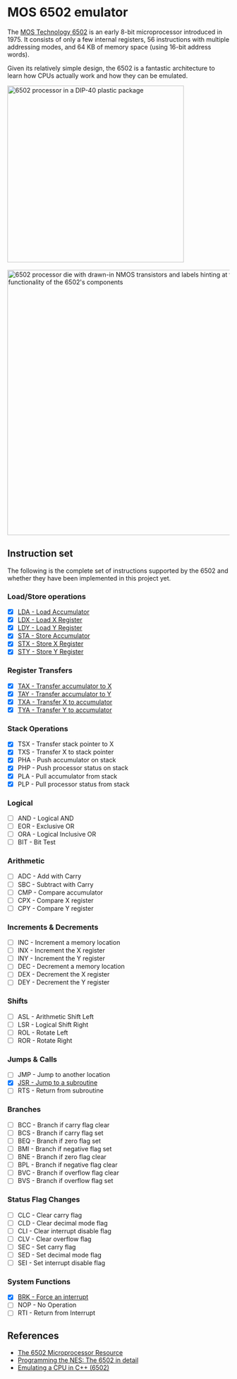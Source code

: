 # MOS 6502 emulator
The [MOS Technology 6502](https://en.wikipedia.org/wiki/MOS_Technology_6502) is an early 8-bit microprocessor introduced in 1975. It consists of only a
few internal registers, 56 instructions with multiple addressing modes, and 64 KB of
memory space (using 16-bit address words).

Given its relatively simple design, the 6502 is a fantastic architecture to learn how CPUs
actually work and how they can be emulated.

<img src="https://github.com/user-attachments/assets/d5dd902d-df3b-4e54-8b87-991bec17b23f" alt="6502 processor in a DIP-40 plastic package" width="400"/>
<br></br>
<img src="https://github.com/user-attachments/assets/c494bfde-e476-4073-b2b9-84872a9f4da9" alt="6502 processor die with drawn-in NMOS transistors and labels hinting at the functionality of the 6502's components" width="600"/>

## Instruction set
The following is the complete set of instructions supported by the 6502 and whether they
have been implemented in this project yet.

### Load/Store operations
- [x] [LDA - Load Accumulator](src/ins/load_store/lda.rs)
- [x] [LDX - Load X Register](src/ins/load_store/ldx.rs)
- [x] [LDY - Load Y Register](src/ins/load_store/ldy.rs)
- [x] [STA - Store Accumulator](src/ins/load_store/sta.rs)
- [x] [STX - Store X Register](src/ins/load_store/stx.rs)
- [x] [STY - Store Y Register](src/ins/load_store/sty.rs)

### Register Transfers
- [x] [TAX - Transfer accumulator to X](src/ins/reg_transfers/tax.rs)
- [x] [TAY - Transfer accumulator to Y](src/ins/reg_transfers/tay.rs)
- [x] [TXA - Transfer X to accumulator](src/ins/reg_transfers/txa.rs)
- [x] [TYA - Transfer Y to accumulator](src/ins/reg_transfers/tya.rs)

### Stack Operations
- [x] TSX - Transfer stack pointer to X
- [x] TXS - Transfer X to stack pointer
- [x] PHA - Push accumulator on stack
- [x] PHP - Push processor status on stack
- [x] PLA - Pull accumulator from stack
- [x] PLP - Pull processor status from stack

### Logical
- [ ] AND - Logical AND
- [ ] EOR - Exclusive OR
- [ ] ORA - Logical Inclusive OR
- [ ] BIT - Bit Test

### Arithmetic
- [ ] ADC - Add with Carry
- [ ] SBC - Subtract with Carry
- [ ] CMP - Compare accumulator
- [ ] CPX - Compare X register
- [ ] CPY - Compare Y register

### Increments & Decrements
- [ ] INC - Increment a memory location
- [ ] INX - Increment the X register
- [ ] INY - Increment the Y register
- [ ] DEC - Decrement a memory location
- [ ] DEX - Decrement the X register
- [ ] DEY - Decrement the Y register

### Shifts
- [ ] ASL - Arithmetic Shift Left
- [ ] LSR - Logical Shift Right
- [ ] ROL - Rotate Left
- [ ] ROR - Rotate Right

### Jumps & Calls
- [ ] JMP - Jump to another location
- [x] [JSR - Jump to a subroutine](src/ins/jumps_calls/jsr.rs)
- [ ] RTS - Return from subroutine

### Branches
- [ ] BCC - Branch if carry flag clear
- [ ] BCS - Branch if carry flag set
- [ ] BEQ - Branch if zero flag set
- [ ] BMI - Branch if negative flag set
- [ ] BNE - Branch if zero flag clear
- [ ] BPL - Branch if negative flag clear
- [ ] BVC - Branch if overflow flag clear
- [ ] BVS - Branch if overflow flag set

### Status Flag Changes
- [ ] CLC - Clear carry flag
- [ ] CLD - Clear decimal mode flag
- [ ] CLI - Clear interrupt disable flag
- [ ] CLV - Clear overflow flag
- [ ] SEC - Set carry flag
- [ ] SED - Set decimal mode flag
- [ ] SEI - Set interrupt disable flag

### System Functions
- [x] [BRK - Force an interrupt](src/ins/sys_funcs/brk.rs)
- [ ] NOP - No Operation
- [ ] RTI - Return from Interrupt

## References
- [The 6502 Microprocessor Resource](http://www.6502.org/users/obelisk/6502/)
- [Programming the NES: The 6502 in detail](https://www.middle-engine.com/blog/posts/2020/06/23/programming-the-nes-the-6502-in-detail)
- [Emulating a CPU in C++ (6502)](https://youtu.be/qJgsuQoy9bc)
